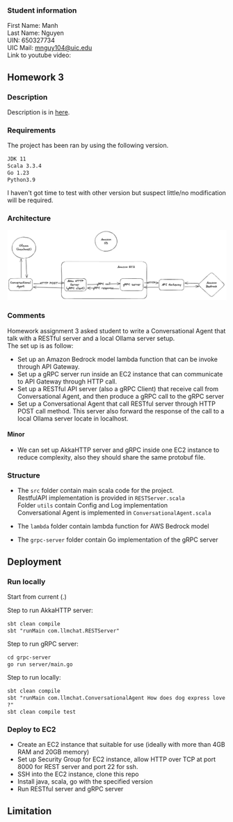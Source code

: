### Student information
First Name: Manh \
Last Name: Nguyen \
UIN: 650327734 \
UIC Mail: mnguy104@uic.edu \
Link to youtube video: 

## Homework 3
### Description
Description is in [here](./Homeworks/Homework3.md).
### Requirements
The project has been ran by using the following version. 
```
JDK 11 
Scala 3.3.4 
Go 1.23 
Python3.9 
```
I haven't got time to test with other version but suspect little/no modification will be required.

### Architecture
![image info](./architecture.png)

### Comments
Homework assignment 3 asked student to write a Conversational Agent that talk with a RESTful server and a local Ollama server setup. \
The set up is as follow: 
- Set up an Amazon Bedrock model lambda function that can be invoke through API Gateway. 
- Set up a gRPC server run inside an EC2 instance that can communicate to API Gateway through HTTP call.
- Set up a RESTful API server (also a gRPC Client) that receive call from Conversational Agent, and then produce a gRPC call to the gRPC server
- Set up a Conversational Agent that call RESTful server through HTTP POST call method. This server also forward the response of the call to a local Ollama server locate in localhost.

#### Minor
- We can set up AkkaHTTP server and gRPC inside one EC2 instance to reduce complexity, also they should share the same protobuf file.

### Structure
- The `src` folder contain main scala code for the project. \
RestfulAPI implementation is provided in `RESTServer.scala` \
Folder `utils` contain Config and Log implementation \
Conversational Agent is implemented in `ConversationalAgent.scala`

- The `lambda` folder contain lambda function for AWS Bedrock model
- The `grpc-server` folder contain Go implementation of the gRPC server

## Deployment

### Run locally

Start from current (.)  

Step to run AkkaHTTP server:

```
sbt clean compile
sbt "runMain com.llmchat.RESTServer"
```

Step to run gRPC server:
```
cd grpc-server
go run server/main.go
```

Step to run locally:

```
sbt clean compile
sbt "runMain com.llmchat.ConversationalAgent How does dog express love ?"
sbt clean compile test
```

### Deploy to EC2

- Create an EC2 instance that suitable for use (ideally with more than 4GB RAM and 20GB memory)
- Set up Security Group for EC2 instance, allow HTTP over TCP at port 8000 for REST server and port 22 for ssh.
- SSH into the EC2 instance, clone this repo
- Install java, scala, go with the specified version
- Run RESTful server and gRPC server 

## Limitation
